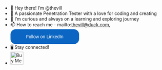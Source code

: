 - 👋 Hey there! I’m @thevill
- 👀 A passionate Penetration Tester with a love for coding and creating
- 🌱 I’m curious and always on a learning and exploring journey
- 📫 How to reach me - mailto:thevill@duck.com, <a href="https://www.linkedin.com/comm/mynetwork/discovery-see-all?usecase=PEOPLE_FOLLOWS&followMember=pranaywajjala" 
   target="_blank" 
   style="display: block; width: 200px; height: 32px; padding: 7px; text-align: center; background-color: #0A66C2; 
          color: #ffffff; text-decoration: none !important; font-family: 'Helvetica', sans-serif; 
          border-radius: 16px; line-height: 32px; font-size: 14px;">
    Follow on LinkedIn</a>
- 🖥️ Stay connected!
- <a href="https://www.buymeacoffee.com/pranaywajjala" target="_blank" rel="noopener noreferrer">
      <img src="https://www.buymeacoffee.com/assets/img/guidelines/download-assets-sm-1.svg" 
           alt="Buy Me a Coffee" style="height: 40px;">

